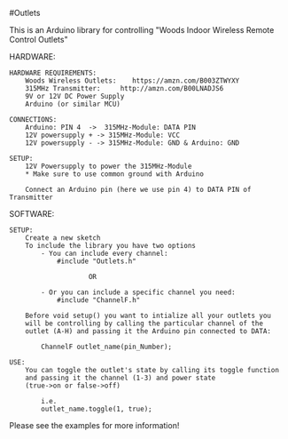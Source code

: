 #Outlets

This is an Arduino library for controlling "Woods Indoor Wireless Remote Control Outlets"

HARDWARE:

    HARDWARE REQUIREMENTS:
        Woods Wireless Outlets:    https://amzn.com/B003ZTWYXY
        315MHz Transmitter:     http://amzn.com/B00LNADJS6
        9V or 12V DC Power Supply
        Arduino (or similar MCU)

    CONNECTIONS:
        Arduino: PIN 4  ->  315MHz-Module: DATA PIN
        12V powersupply + -> 315MHz-Module: VCC
        12V powersupply - -> 315MHz-Module: GND & Arduino: GND

    SETUP:
        12V Powersupply to power the 315MHz-Module
        * Make sure to use common ground with Arduino

        Connect an Arduino pin (here we use pin 4) to DATA PIN of Transmitter


SOFTWARE:
    
    SETUP:
        Create a new sketch
        To include the library you have two options
            - You can include every channel:
                #include "Outlets.h"

                        OR

            - Or you can include a specific channel you need:
                #include "ChannelF.h"

        Before void setup() you want to intialize all your outlets you
        will be controlling by calling the particular channel of the
        outlet (A-H) and passing it the Arduino pin connected to DATA:

            ChannelF outlet_name(pin_Number);

    USE:
        You can toggle the outlet's state by calling its toggle function
        and passing it the channel (1-3) and power state 
        (true->on or false->off)

            i.e.
            outlet_name.toggle(1, true);


Please see the examples for more information!



